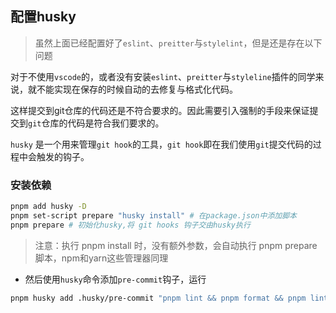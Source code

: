 
## 配置husky
> 虽然上面已经配置好了`eslint`、`preitter`与`stylelint`，但是还是存在以下问题  

  对于不使用`vscode`的，或者没有安装`eslint`、`preitter`与`styleline`插件的同学来说，就不能实现在保存的时候自动的去修复与格式化代码。

 这样提交到git仓库的代码还是不符合要求的。因此需要引入强制的手段来保证提交到`git`仓库的代码是符合我们要求的。
 
 `husky` 是一个用来管理`git hook`的工具，`git hook`即在我们使用`git`提交代码的过程中会触发的钩子。

### 安装依赖
```bash
pnpm add husky -D
pnpm set-script prepare "husky install" # 在package.json中添加脚本
pnpm prepare # 初始化husky,将 git hooks 钩子交由husky执行
```
> 注意：执行 pnpm install 时，没有额外参数，会自动执行 pnpm prepare脚本，npm和yarn这些管理器同理

- 然后使用`husky`命令添加`pre-commit`钩子，运行
```bash
pnpm husky add .husky/pre-commit "pnpm lint && pnpm format && pnpm lint:style"
```

